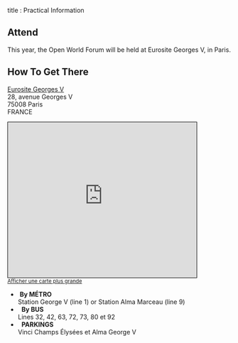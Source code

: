 title : Practical Information

## Attend

This year, the Open World Forum will be held at Eurosite Georges V, in Paris.

## How To Get There

[Eurosite Georges V](http://www.eurosites.fr/eurosites/george-v/)<br>
28, avenue Georges V<br>
75008 Paris<br>
FRANCE

<iframe width="425" height="350" frameborder="0" scrolling="no" marginheight="0" marginwidth="0" src="http://www.openstreetmap.org/export/embed.html?bbox=2.3001256585121155%2C48.86740020125844%2C2.3021212220191956%2C48.86855055567364&amp;layer=mapnik" style="border: 1px solid black"></iframe><br/><small><a href="http://www.openstreetmap.org/#map=19/48.86798/2.30112">Afficher une carte plus grande</a></small>


<ul>
<li>
&nbsp;<b>By MÉTRO</b> <br>Station George V (line 1) or Station Alma Marceau (line 9)  </li>

<li>
&nbsp; <b>By BUS</b> <br>Lines 32, 42, 63, 72, 73, 80 et 92</li>

<li>
&nbsp; <b>PARKINGS</b>
<br>Vinci Champs Élysées et Alma George V</li>

</ul>
